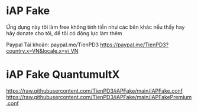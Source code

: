 # iAP Fake

Ứng dụng này tôi làm free không tính tiền như các bên khác nếu thấy hay hãy donate cho tôi, để tôi có động lực làm thêm

Paypal
Tài khoản: paypal.me/TienPD3
https://paypal.me/TienPD3?country.x=VN&locale.x=vi_VN

# iAP Fake QuantumultX

https://raw.githubusercontent.com/TienPD3/iAPFake/main/iAPFake.conf
https://raw.githubusercontent.com/TienPD3/iAPFake/main/iAPFakePremium.conf
